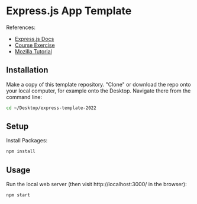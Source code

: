

# Express.js App Template

References:

  + [Express.js Docs](https://expressjs.com/en/starter/generator.html)
  + [Course Exercise](https://github.com/prof-rossetti/internet-technologies/blob/main/exercises/express-app/exercise.md)
  + [Mozilla Tutorial](https://developer.mozilla.org/en-US/docs/Learn/Server-side/Express_Nodejs/skeleton_website)

## Installation

Make a copy of this template repository. "Clone" or download the repo onto your local computer, for example onto the Desktop. Navigate there from the command line:

```sh
cd ~/Desktop/express-template-2022
```

## Setup

Install Packages:

```sh
npm install
```

## Usage

Run the local web server (then visit http://localhost:3000/ in the browser):

```sh
npm start
```
